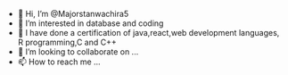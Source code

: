 - 👋 Hi, I’m @Majorstanwachira5
- 👀 I’m interested in database and coding
- 🌱 I have done a certification of java,react,web development languages,  R programming,C and C++
- 💞️ I’m looking to collaborate on ...
- 📫 How to reach me ...

<!---
Majorstanwachira5/Majorstanwachira5 is a ✨ special ✨ repository because its `README.md` (this file) appears on your GitHub profile.
You can click the Preview link to take a look at your changes.
--->

